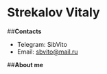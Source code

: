 # **Strekalov Vitaly**

##**Contacts**
  * Telegram: SibVito
  * Email: sbvito@mail.ru

##**About me**
